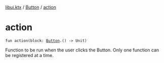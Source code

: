[libui.ktx](../README.md) / [Button](README.md) / [action](action.md)

# action

`fun action(block: `[`Button`](README.md)`.() -> Unit)`

Function to be run when the user clicks the Button. Only one function can be registered at a time.
